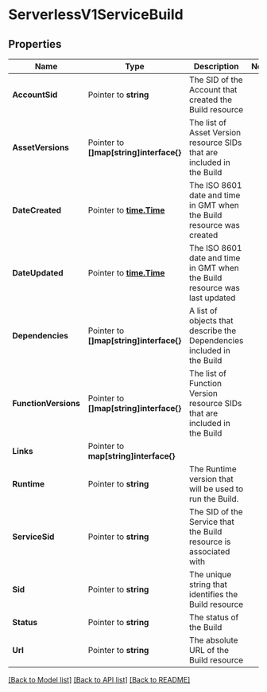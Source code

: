 # ServerlessV1ServiceBuild

## Properties

Name | Type | Description | Notes
------------ | ------------- | ------------- | -------------
**AccountSid** | Pointer to **string** | The SID of the Account that created the Build resource |
**AssetVersions** | Pointer to **[]map[string]interface{}** | The list of Asset Version resource SIDs that are included in the Build |
**DateCreated** | Pointer to [**time.Time**](time.Time.md) | The ISO 8601 date and time in GMT when the Build resource was created |
**DateUpdated** | Pointer to [**time.Time**](time.Time.md) | The ISO 8601 date and time in GMT when the Build resource was last updated |
**Dependencies** | Pointer to **[]map[string]interface{}** | A list of objects that describe the Dependencies included in the Build |
**FunctionVersions** | Pointer to **[]map[string]interface{}** | The list of Function Version resource SIDs that are included in the Build |
**Links** | Pointer to **map[string]interface{}** |  |
**Runtime** | Pointer to **string** | The Runtime version that will be used to run the Build. |
**ServiceSid** | Pointer to **string** | The SID of the Service that the Build resource is associated with |
**Sid** | Pointer to **string** | The unique string that identifies the Build resource |
**Status** | Pointer to **string** | The status of the Build |
**Url** | Pointer to **string** | The absolute URL of the Build resource |

[[Back to Model list]](../README.md#documentation-for-models) [[Back to API list]](../README.md#documentation-for-api-endpoints) [[Back to README]](../README.md)


